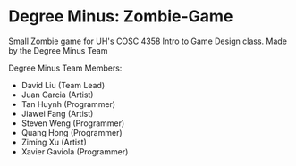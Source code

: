 # Degree Minus: Zombie-Game
Small Zombie game for UH's COSC 4358 Intro to Game Design class. Made by the Degree Minus Team 

Degree Minus Team Members:
 * David Liu       (Team Lead)
 * Juan Garcia     (Artist)
 * Tan Huynh       (Programmer)
 * Jiawei Fang     (Artist)
 * Steven Weng     (Programmer)
 * Quang Hong      (Programmer)
 * Ziming Xu       (Artist)
 * Xavier Gaviola  (Programmer) 
